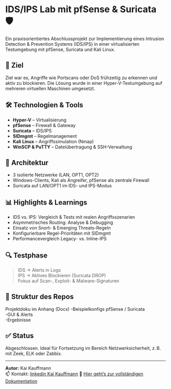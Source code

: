 # IDS/IPS Lab mit pfSense & Suricata 🛡️

Ein praxisorientiertes Abschlussprojekt zur Implementierung eines Intrusion Detection & Prevention Systems (IDS/IPS) in einer virtualisierten Testumgebung mit pfSense, Suricata und Kali Linux.

## 🎯 Ziel

Ziel war es, Angriffe wie Portscans oder DoS frühzeitig zu erkennen und aktiv zu blockieren. Die Lösung wurde in einer Hyper-V-Testumgebung auf mehreren virtuellen Maschinen umgesetzt.

## 🛠️ Technologien & Tools

- **Hyper-V** – Virtualisierung
- **pfSense** – Firewall & Gateway
- **Suricata** – IDS/IPS
- **SIDmgmt** – Regelmanagement
- **Kali Linux** – Angriffssimulation (Nmap)
- **WinSCP & PuTTY** – Dateiübertragung & SSH-Verwaltung

## 🧪 Architektur

- 3 isolierte Netzwerke (LAN, OPT1, OPT2)
- Windows-Clients, Kali als Angreifer, pfSense als zentrale Firewall
- Suricata auf LAN/OPT1 im IDS- und IPS-Modus

## 📊 Highlights & Learnings

- IDS vs. IPS: Vergleich & Tests mit realen Angriffsszenarien
- Asymmetrisches Routing: Analyse & Debugging
- Einsatz von Snort- & Emerging Threats-Regeln
- Konfigurierbare Regel-Prioritäten mit SIDmgmt
- Performancevergleich Legacy- vs. Inline-IPS

## 🔍 Testphase

> IDS → Alerts in Logs  
> IPS → Aktives Blockieren (Suricata DROP)  
> Fokus auf Scan-, Exploit- & Malware-Signaturen

## 📎 Struktur des Repos

Projektdoku im Anhang (Docx)
-Beispielkonfigs pfSense / Suricata  
-GUI & Alerts  
-Ergebnisse  
 

## ✅ Status

Abgeschlossen. Ideal für Fortsetzung im Bereich Netzwerksicherheit, z. B. mit Zeek, ELK oder Zabbix.

---

**Autor:** Kai Kauffmann  
📫 Kontakt:  [linkedin Kai Kauffmann](https://linkedin.com/in/kai-kauffmann)
📁 [Hier geht’s zur vollständigen Dokumentation](https://github.com/Kaiihawaii/pfsense-suricata-lab/tree/main/docs)
